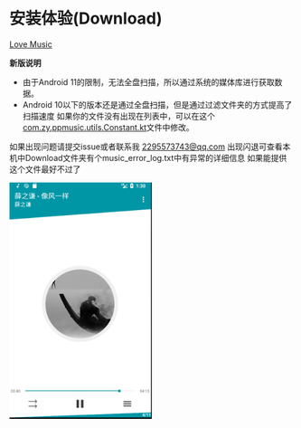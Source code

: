# 安装体验(Download)
[Love Music](https://github.com/StealFeam/LocalMusic/raw/master/app/release/app-release.apk)


**新版说明**
- 由于Android 11的限制，无法全盘扫描，所以通过系统的媒体库进行获取数据。
- Android 10以下的版本还是通过全盘扫描，但是通过过滤文件夹的方式提高了扫描速度
  如果你的文件没有出现在列表中，可以在这个[com.zy.ppmusic.utils.Constant.kt](https://github.com/StealFeam/LocalMusic/blob/master/app/src/main/java/com/zy/ppmusic/utils/Constant.kt)文件中修改。

如果出现问题请提交issue或者联系我 2295573743@qq.com
出现闪退可查看本机中Download文件夹有个music_error_log.txt中有异常的详细信息
如果能提供这个文件最好不过了

<img src="https://raw.githubusercontent.com/Sole2016/LocalMusic/master/screenshots/home4.png" width="50%" height="50%" />
